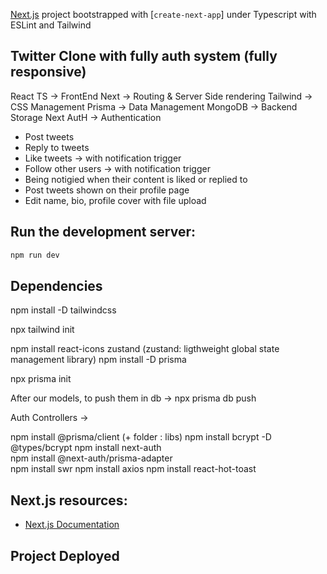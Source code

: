 [Next.js](https://nextjs.org/) project bootstrapped with [`create-next-app`] under Typescript with ESLint and Tailwind

## Twitter Clone with fully auth system (fully responsive)

React TS -> FrontEnd
Next -> Routing & Server Side rendering
Tailwind -> CSS Management
Prisma -> Data Management
MongoDB -> Backend Storage
Next AutH ->  Authentication

- Post tweets
- Reply to tweets
- Like tweets -> with notification trigger
- Follow other users -> with notification trigger
- Being notigied when their content is liked or replied to
- Post tweets shown on their profile page
- Edit name, bio, profile cover with file upload

## Run the development server:

```bash
npm run dev
```

## Dependencies

npm install -D tailwindcss

npx tailwind init

npm install react-icons zustand
(zustand: ligthweight global state management library)
npm install -D prisma

npx prisma init

After our models, to push them in db -> npx prisma db push

Auth Controllers -> 

npm install @prisma/client (+ folder : libs)
npm install bcrypt -D @types/bcrypt
npm install next-auth    
npm install @next-auth/prisma-adapter   
npm install swr
npm install axios
npm install react-hot-toast

## Next.js resources:

- [Next.js Documentation](https://nextjs.org/docs)

## Project Deployed




